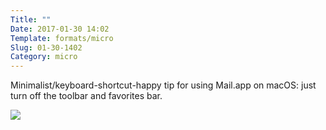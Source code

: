 ```yaml
---
Title: ""
Date: 2017-01-30 14:02
Template: formats/micro
Slug: 01-30-1402
Category: micro
---
```


Minimalist/keyboard-shortcut-happy tip for using Mail.app on macOS: just turn off the toolbar and favorites bar.

<img src='http://cdn.chriskrycho.com/images/mail.jpeg'
     srcset='http://cdn.chriskrycho.com/images/mail-708.jpeg 354w,
             http://cdn.chriskrycho.com/images/mail-1416.jpeg 708w,
             http://cdn.chriskrycho.com/images/mail.jpeg 1416w'>
